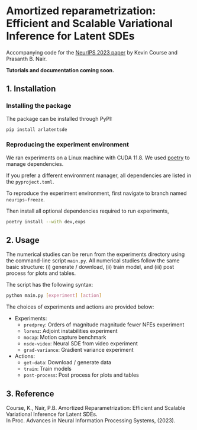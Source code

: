 # Amortized reparametrization: Efficient and Scalable Variational Inference for Latent SDEs

Accompanying code for the [NeurIPS 2023
paper](https://openreview.net/forum?id=5yZiP9fZNv)
by Kevin Course and Prasanth B. Nair.

**Tutorials and documentation coming soon.**

## 1. Installation

### Installing the package

The package can be installed through PyPI:

```bash
pip install arlatentsde
```

### Reproducing the experiment environment

We ran experiments on a Linux machine with CUDA 11.8.
We used [poetry](https://github.com/python-poetry/poetry) to manage dependencies.

If you prefer a different environment manager, all dependencies are listed
in the `pyproject.toml`.

To reproduce the experiment environment, first navigate to branch named
`neurips-freeze`.

Then install all optional dependencies required to run experiments,

```bash
poetry install --with dev,exps
```

## 2. Usage

The numerical studies can be rerun from the experiments
directory using the command-line script `main.py`. All numerical
studies follow the same basic structure:
(i) generate / download,
(ii) train model, and
(iii) post process for plots and tables.

The script has the following syntax:

```bash
python main.py [experiment] [action]
```

The choices of experiments and actions are provided below:

- Experiments:
  - `predprey`: Orders of magnitude magnitude fewer NFEs experiment
  - `lorenz`: Adjoint instabilities experiment
  - `mocap`: Motion capture benchmark
  - `nsde-video`: Neural SDE from video experiment
  - `grad-variance`: Gradient variance experiment
- Actions:
  - `get-data`: Download / generate data
  - `train`: Train models
  - `post-process`: Post process for plots and tables

## 3. Reference

Course, K., Nair, P.B. Amortized Reparametrization: Efficient and Scalable Variational Inference for Latent SDEs.  
In Proc. Advances in Neural Information Processing Systems, (2023).
